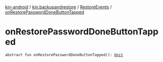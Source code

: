 [kin-android](../../index.md) / [kin.backupandrestore](../index.md) / [RestoreEvents](index.md) / [onRestorePasswordDoneButtonTapped](./on-restore-password-done-button-tapped.md)

# onRestorePasswordDoneButtonTapped

`abstract fun onRestorePasswordDoneButtonTapped(): `[`Unit`](https://kotlinlang.org/api/latest/jvm/stdlib/kotlin/-unit/index.html)